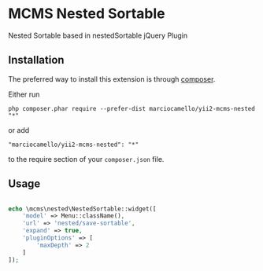 MCMS Nested Sortable
====================
Nested Sortable based in nestedSortable jQuery Plugin

Installation
------------

The preferred way to install this extension is through [composer](http://getcomposer.org/download/).

Either run

```
php composer.phar require --prefer-dist marciocamello/yii2-mcms-nested "*"
```

or add

```
"marciocamello/yii2-mcms-nested": "*"
```

to the require section of your `composer.json` file.


Usage
-----

```php

echo \mcms\nested\NestedSortable::widget([
	'model' => Menu::className(),
	'url' => 'nested/save-sortable',
	'expand' => true,
	'pluginOptions' => [
		'maxDepth' => 2
	]
]);

```
